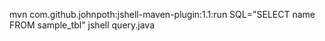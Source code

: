 mvn com.github.johnpoth:jshell-maven-plugin:1.1:run
SQL="SELECT name FROM sample_tbl" jshell query.java
